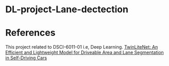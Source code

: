 # DL-project-Lane-dectection
# References 
This project related to DSCI-6011-01 i.e, Deep Learning.
[TwinLiteNet: An Efficient and Lightweight Model for Driveable Area and Lane Segmentation in Self-Driving Cars](https://arxiv.org/abs/2307.10705)
